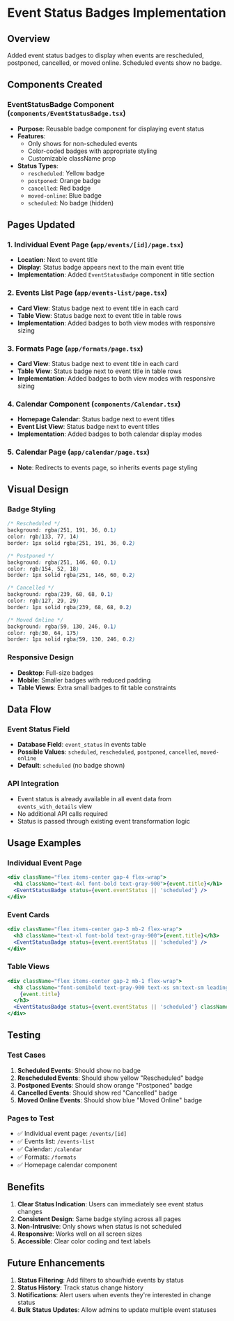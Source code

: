 # Event Status Badges Implementation

## Overview
Added event status badges to display when events are rescheduled, postponed, cancelled, or moved online. Scheduled events show no badge.

## Components Created

### EventStatusBadge Component (`components/EventStatusBadge.tsx`)
- **Purpose**: Reusable badge component for displaying event status
- **Features**:
  - Only shows for non-scheduled events
  - Color-coded badges with appropriate styling
  - Customizable className prop
- **Status Types**:
  - `rescheduled`: Yellow badge
  - `postponed`: Orange badge  
  - `cancelled`: Red badge
  - `moved-online`: Blue badge
  - `scheduled`: No badge (hidden)

## Pages Updated

### 1. Individual Event Page (`app/events/[id]/page.tsx`)
- **Location**: Next to event title
- **Display**: Status badge appears next to the main event title
- **Implementation**: Added `EventStatusBadge` component in title section

### 2. Events List Page (`app/events-list/page.tsx`)
- **Card View**: Status badge next to event title in each card
- **Table View**: Status badge next to event title in table rows
- **Implementation**: Added badges to both view modes with responsive sizing

### 3. Formats Page (`app/formats/page.tsx`)
- **Card View**: Status badge next to event title in each card
- **Table View**: Status badge next to event title in table rows
- **Implementation**: Added badges to both view modes with responsive sizing

### 4. Calendar Component (`components/Calendar.tsx`)
- **Homepage Calendar**: Status badge next to event titles
- **Event List View**: Status badge next to event titles
- **Implementation**: Added badges to both calendar display modes

### 5. Calendar Page (`app/calendar/page.tsx`)
- **Note**: Redirects to events page, so inherits events page styling

## Visual Design

### Badge Styling
```css
/* Rescheduled */
background: rgba(251, 191, 36, 0.1)
color: rgb(133, 77, 14)
border: 1px solid rgba(251, 191, 36, 0.2)

/* Postponed */
background: rgba(251, 146, 60, 0.1)
color: rgb(154, 52, 18)
border: 1px solid rgba(251, 146, 60, 0.2)

/* Cancelled */
background: rgba(239, 68, 68, 0.1)
color: rgb(127, 29, 29)
border: 1px solid rgba(239, 68, 68, 0.2)

/* Moved Online */
background: rgba(59, 130, 246, 0.1)
color: rgb(30, 64, 175)
border: 1px solid rgba(59, 130, 246, 0.2)
```

### Responsive Design
- **Desktop**: Full-size badges
- **Mobile**: Smaller badges with reduced padding
- **Table Views**: Extra small badges to fit table constraints

## Data Flow

### Event Status Field
- **Database Field**: `event_status` in events table
- **Possible Values**: `scheduled`, `rescheduled`, `postponed`, `cancelled`, `moved-online`
- **Default**: `scheduled` (no badge shown)

### API Integration
- Event status is already available in all event data from `events_with_details` view
- No additional API calls required
- Status is passed through existing event transformation logic

## Usage Examples

### Individual Event Page
```jsx
<div className="flex items-center gap-4 flex-wrap">
  <h1 className="text-4xl font-bold text-gray-900">{event.title}</h1>
  <EventStatusBadge status={event.eventStatus || 'scheduled'} />
</div>
```

### Event Cards
```jsx
<div className="flex items-center gap-3 mb-2 flex-wrap">
  <h3 className="text-xl font-bold text-gray-900">{event.title}</h3>
  <EventStatusBadge status={event.eventStatus || 'scheduled'} />
</div>
```

### Table Views
```jsx
<div className="flex items-center gap-2 mb-1 flex-wrap">
  <h3 className="font-semibold text-gray-900 text-xs sm:text-sm leading-tight">
    {event.title}
  </h3>
  <EventStatusBadge status={event.eventStatus || 'scheduled'} className="text-[10px] px-1.5 py-0.5" />
</div>
```

## Testing

### Test Cases
1. **Scheduled Events**: Should show no badge
2. **Rescheduled Events**: Should show yellow "Rescheduled" badge
3. **Postponed Events**: Should show orange "Postponed" badge
4. **Cancelled Events**: Should show red "Cancelled" badge
5. **Moved Online Events**: Should show blue "Moved Online" badge

### Pages to Test
- ✅ Individual event page: `/events/[id]`
- ✅ Events list: `/events-list`
- ✅ Calendar: `/calendar`
- ✅ Formats: `/formats`
- ✅ Homepage calendar component

## Benefits

1. **Clear Status Indication**: Users can immediately see event status changes
2. **Consistent Design**: Same badge styling across all pages
3. **Non-Intrusive**: Only shows when status is not scheduled
4. **Responsive**: Works well on all screen sizes
5. **Accessible**: Clear color coding and text labels

## Future Enhancements

1. **Status Filtering**: Add filters to show/hide events by status
2. **Status History**: Track status change history
3. **Notifications**: Alert users when events they're interested in change status
4. **Bulk Status Updates**: Allow admins to update multiple event statuses

